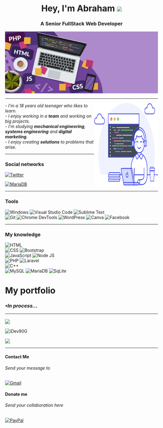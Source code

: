<h1 align="center">Hey, I'm Abraham <img src="https://media.giphy.com/media/hvRJCLFzcasrR4ia7z/giphy.gif" width="35"></h1>
<h3 align="center">A Senior FullStack Web Developer</h3>
<img src="media/web-development-coding-concept-banner-260nw-1955634814-1-1.jpg" width="2000"/>
<hr/>
<img align="right" src="media/promo-figure-alt.svg" width="210" height="275"/>

<p><i>- I'm a 18 years old teenager who likes to learn.
<br/>- I enjoy working in a <b>team</b> and working on big projects.
<br/>- I'm studying <b>mechanical engineering</b>, <b>systems engineering</b> and <b>digital marketing</b>.
<br/>- I enjoy creating <b>solutions</b> to problems that arise.
</i></p><hr/>
<h3 align="left">Social networks</h3>
<a href="https://twitter.com/KiddKeo95Flames" target="blank">

![Twitter](https://img.shields.io/badge/Twitter-55ACEE?style=for-the-badge&logo=twitter&logoColor=white)
</a>
<a href="https://instagram.com/justdeviii_/">

![MariaDB](https://img.shields.io/badge/Instagram-DD2A7B?style=for-the-badge&logo=instagram&logoColor=white)
</a>
<hr><h3 align="left">Tools</h3>

![Windows](https://img.shields.io/badge/Windows%2010-7fba00?style=for-the-badge&logo=windows&logoColor=white)
![Visual Studio Code](https://img.shields.io/badge/Visual%20Studio%20Code-0078D7?style=for-the-badge&logo=visualstudiocode&logoColor=white)
![Sublime Text](https://img.shields.io/badge/Sublime%20Text-FF9800?style=for-the-badge&logo=sublimetext&logoColor=white)<br/>
![Git](https://img.shields.io/badge/Git-F34F29?style=for-the-badge&logo=git&logoColor=white)
![Chrome DevTools](https://img.shields.io/badge/Chrome%20DevTools-1DA462?style=for-the-badge&logo=googlechrome&logoColor=white)
![WordPress](https://img.shields.io/badge/WordPress-00749C?style=for-the-badge&logo=wordpress&logoColor=white)
![Canva](https://img.shields.io/badge/Canva-3DDAD7?style=for-the-badge&logo=canva&logoColor=white)
![Facebook](https://img.shields.io/badge/Facebook%20Marketing-4267B3?style=for-the-badge&logo=facebook&logoColor=white)
<hr/><h3 align="left">My knowledge</h3>

![HTML](https://img.shields.io/badge/HTML-E34C26?style=for-the-badge&logo=html5&logoColor=white)<br/>
![CSS](https://img.shields.io/badge/CSS-264DE4?style=for-the-badge&logo=css3&logoColor=white)
![Bootstrap](https://img.shields.io/badge/BootsTrap-563D7E?style=for-the-badge&logo=bootstrap&logoColor=white)<br/>
![JavaScript](https://img.shields.io/badge/JavaScript-FF9800?style=for-the-badge&logo=javascript&logoColor=white)
![Node JS](https://img.shields.io/badge/Node%20JS-68A063?style=for-the-badge&logo=node.js&logoColor=white)<br/>
![PHP](https://img.shields.io/badge/PHP-787CB5?style=for-the-badge&logo=php&logoColor=white)
![Laravel](https://img.shields.io/badge/Laravel-FB503B?style=for-the-badge&logo=laravel&logoColor=white)<br/>
![C++](https://img.shields.io/badge/C++-044F88?style=for-the-badge&logo=c%2b%2b&logoColor=white) <br/>
![MySQL](https://img.shields.io/badge/MySql-00758F?style=for-the-badge&logo=mysql&logoColor=white)
![MariaDB](https://img.shields.io/badge/Maria%20DB-896B60?style=for-the-badge&logo=mariadb&logoColor=white)
![SqLite](https://img.shields.io/badge/SQLite-0077B6?style=for-the-badge&logo=sqlite&logoColor=white)
<h1>My portfolio</h1>
<h3><i>•In process...</i></h3>
<hr/>
<p><img align="center" src="https://github-readme-stats.vercel.app/api?username=idev90g&show_icons=true&title_color=00e7ff&icon_color=fff&text_color=00e7ff&border_color=151515&bg_color=151515&locale=en"/></p>
<p><img align="center" src="https://github-readme-stats.vercel.app/api/top-langs?username=idev90g&show_icons=true&bg_color=151515&text_color=9f9f9f&title_color=fff&border_color=151515&locale=en&layout=compact" alt="iDev90G" /></p>
<p><img align="center" src="https://github-readme-streak-stats.herokuapp.com/?user=iDev90G&theme=black-ice&border=151515"/></p>


<hr/>
<h4 align="left">Contact Me</h4>
<p><h6>Send your message to</h6></p>

<a href="mailto:ifail90contact@gmail.com?subject=Tu Asunto Aquí">

![Gmail](https://img.shields.io/badge/Gmail-BB001B?style=for-the-badge&logo=gmail&logoColor=white)
</a>
<h4 align="left">Donate me</h4>
<p><h6>Send your collaboration here</h6></p>
<a href="https://paypal.me/iF90G">

![PayPal](https://img.shields.io/badge/PayPal-00457C?style=for-the-badge&logo=paypal&logoColor=white)
</a>
